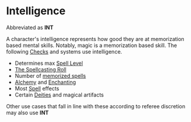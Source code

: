 # Intelligence

Abbreviated as **INT**

A character's intelligence represents how good they are at memorization based mental skills. Notably, magic is a memorization based skill. The following [Checks](../../Game%20Procedures/Check.md) and systems use intelligence.

- Determines max [Spell Level](../../Magic/Spell%20Level.md)
- [The Spellcasting Roll](../../Magic/Spellcasting.md#The%20Spellcasting%20Roll)
- Number of [memorized spells](../../Magic/Spell%20Memorization.md)
- [Alchemy](../../Magic/Alchemy/Alchemy.md) and [Enchanting](../../Magic/Enchanting/Enchanting.md)
- Most [Spell](../../Magic/Spells.md) effects
- Certain [Deities](../../Magic/Deities/Deities.md) and magical artifacts

Other use cases that fall in line with these according to referee discretion may also use **INT**